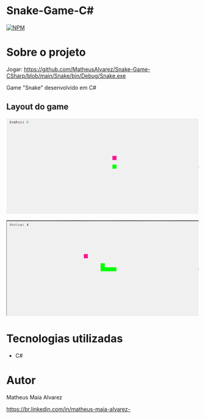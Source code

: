 # Snake-Game-C#
[![NPM](https://img.shields.io/npm/l/react)](https://github.com/MatheusAlvarez/Snake-Game-CSharp/blob/main/LICENSE) 

# Sobre o projeto

Jogar: https://github.com/MatheusAlvarez/Snake-Game-CSharp/blob/main/Snake/bin/Debug/Snake.exe

Game "Snake" desenvolvido em C#

## Layout do game
![Snake1](https://github.com/MatheusAlvarez/Snake-Game-CSharp/blob/main/_assets/snake0.PNG)

![Snake2](https://github.com/MatheusAlvarez/Snake-Game-CSharp/blob/main/_assets/snake1.PNG)

# Tecnologias utilizadas
- C#

# Autor

Matheus Maia Alvarez

https://br.linkedin.com/in/matheus-maia-alvarez-

